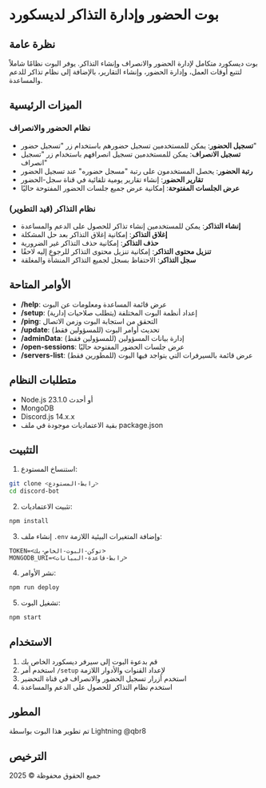 # بوت الحضور وإدارة التذاكر لديسكورد

## نظرة عامة
بوت ديسكورد متكامل لإدارة الحضور والانصراف وإنشاء التذاكر. يوفر البوت نظامًا شاملاً لتتبع أوقات العمل، وإدارة الحضور، وإنشاء التقارير، بالإضافة إلى نظام تذاكر للدعم والمساعدة.

## الميزات الرئيسية

### نظام الحضور والانصراف
- **تسجيل الحضور**: يمكن للمستخدمين تسجيل حضورهم باستخدام زر "تسجيل حضور"
- **تسجيل الانصراف**: يمكن للمستخدمين تسجيل انصرافهم باستخدام زر "تسجيل انصراف"
- **رتبة الحضور**: يحصل المستخدمون على رتبة "مسجل حضوره" عند تسجيل الحضور
- **تقارير الحضور**: إنشاء تقارير يومية تلقائية في قناة سجل-الحضور
- **عرض الجلسات المفتوحة**: إمكانية عرض جميع جلسات الحضور المفتوحة حاليًا

### نظام التذاكر (قيد التطوير)
- **إنشاء التذاكر**: يمكن للمستخدمين إنشاء تذاكر للحصول على الدعم والمساعدة
- **إغلاق التذاكر**: إمكانية إغلاق التذاكر بعد حل المشكلة
- **حذف التذاكر**: إمكانية حذف التذاكر غير الضرورية
- **تنزيل محتوى التذاكر**: إمكانية تنزيل محتوى التذاكر للرجوع إليه لاحقًا
- **سجل التذاكر**: الاحتفاظ بسجل لجميع التذاكر المنشأة والمغلقة

## الأوامر المتاحة

- **/help**: عرض قائمة المساعدة ومعلومات عن البوت
- **/setup**: إعداد أنظمة البوت المختلفة (يتطلب صلاحيات إدارية)
- **/ping**: التحقق من استجابة البوت وزمن الاتصال
- **/update**: تحديث أوامر البوت (للمسؤولين فقط)
- **/adminData**: إدارة بيانات المسؤولين (للمسؤولين فقط)
- **/open-sessions**: عرض جلسات الحضور المفتوحة حاليًا
- **/servers-list**: عرض قائمة بالسيرفرات التي يتواجد فيها البوت (للمطورين فقط)

## متطلبات النظام

- Node.js 23.1.0 أو أحدث
- MongoDB
- Discord.js 14.x.x
- بقية الاعتماديات موجودة في ملف package.json

## التثبيت

1. استنساخ المستودع:
```bash
git clone <رابط-المستودع>
cd discord-bot
```

2. تثبيت الاعتماديات:
```bash
npm install
```

3. إنشاء ملف `.env` وإضافة المتغيرات البيئية اللازمة:
```
TOKEN=<توكن-البوت-الخاص-بك>
MONGODB_URI=<رابط-قاعدة-البيانات>
```

4. نشر الأوامر:
```bash
npm run deploy
```

5. تشغيل البوت:
```bash
npm start
```

## الاستخدام

1. قم بدعوة البوت إلى سيرفر ديسكورد الخاص بك
2. استخدم أمر `/setup` لإعداد القنوات والأدوار اللازمة
3. استخدم أزرار تسجيل الحضور والانصراف في قناة التحضير
4. استخدم نظام التذاكر للحصول على الدعم والمساعدة

## المطور

تم تطوير هذا البوت بواسطة Lightning @qbr8

## الترخيص

جميع الحقوق محفوظة © 2025
